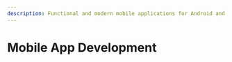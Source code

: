 ```yaml
---
description: Functional and modern mobile applications for Android and iOS platforms.
---
```


# Mobile App Development

